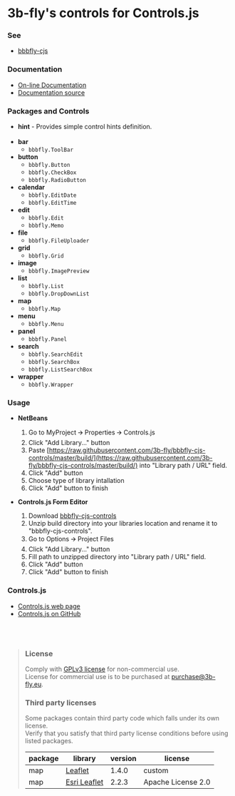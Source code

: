 3b-fly's controls for Controls.js
===========

### See

- [bbbfly-cjs](https://github.com/3b-fly/bbbfly-cjs)

### Documentation

- [On-line Documentation](https://3b-fly.github.io/bbbfly-cjs-controls/)
- [Documentation source](https://github.com/3b-fly/bbbfly-cjs-controls/tree/master/docs/)

### Packages and Controls

- **hint** - Provides simple control hints definition.<br/><br/>
- **bar**
  - `bbbfly.ToolBar`
- **button**
  - `bbbfly.Button`
  - `bbbfly.CheckBox`
  - `bbbfly.RadioButton`
- **calendar**
  - `bbbfly.EditDate`
  - `bbbfly.EditTime`
- **edit**
  - `bbbfly.Edit`
  - `bbbfly.Memo`
- **file**
  - `bbbfly.FileUploader`
- **grid**
  - `bbbfly.Grid`
- **image**
  - `bbbfly.ImagePreview`
- **list**
  - `bbbfly.List`
  - `bbbfly.DropDownList`
- **map**
  - `bbbfly.Map`
- **menu**
  - `bbbfly.Menu`
- **panel**
  - `bbbfly.Panel`
- **search**
  - `bbbfly.SearchEdit`
  - `bbbfly.SearchBox`
  - `bbbfly.ListSearchBox`
- **wrapper**
  - `bbbfly.Wrapper`

### Usage

- **NetBeans**

  1. Go to MyProject 🡪 Properties 🡪 Controls.js
  2. Click "Add Library..." button
  3. Paste [https://raw.githubusercontent.com/3b-fly/bbbfly-cjs-controls/master/build/](https://raw.githubusercontent.com/3b-fly/bbbfly-cjs-controls/master/build/) into "Library path / URL" field.
  4. Click "Add" button
  5. Choose type of library intallation
  6. Click "Add" button to finish

- **Controls.js Form Editor**

  1. Download [bbbfly-cjs-controls](https://github.com//3b-fly/bbbfly-cjs-controls/archive/master.zip)
  2. Unzip build directory into your libraries location and rename it to "bbbfly-cjs-controls".
  3. Go to Options 🡪 Project Files
  4. Click "Add Library..." button
  5. Fill path to unzipped directory into "Library path / URL" field.
  6. Click "Add" button
  7. Click "Add" button to finish

### Controls.js

- [Controls.js web page](http://controlsjs.com/)
- [Controls.js on GitHub](https://github.com/controlsjs/controls.js)

<br/>
<br/>

> ### License
> Comply with [GPLv3 license](http://www.gnu.org/licenses/gpl-3.0.html) for non-commercial use.<br/>
> License for commercial use is to be purchased at [purchase@3b-fly.eu](mailto:purchase@3b-fly.eu).
>
> ### Third party licenses
> Some packages contain third party code which falls under its own license.<br/>
> Verify that you satisfy that third party license conditions before using listed packages.<br/>
>
>| package | library                                              | version | license            |
>| ------- | ---------------------------------------------------- | ------- | ------------------ |
>| map     | [Leaflet](https://github.com/Leaflet/Leaflet)        | 1.4.0   | custom             |
>| map     | [Esri Leaflet](https://github.com/Esri/esri-leaflet) | 2.2.3   | Apache License 2.0 |
